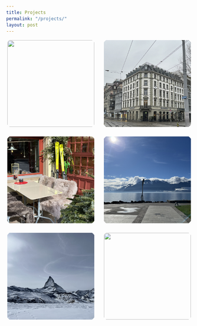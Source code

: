 ```yaml
---
title: Projects
permalink: "/projects/"
layout: post
---
```



<div style="display: grid; grid-template-columns: repeat(auto-fit, minmax(200px, 1fr)); gap: 20px;">

<div style="text-align: center; border: 0px solid #ddd; padding: 3px; border-radius: 20px; overflow: hidden;">
    <div style="width: 100%; aspect-ratio: 1 / 1; overflow: hidden;">
        <img src="/images/2024-02_Europe/240216_Zurich/IMG_6299.jpeg" 
             style="width: 100%; height: 100%; object-fit: cover; object-position: center;">
    </div>
</div>

<div style="text-align: center; border: 0px solid #ddd; padding: 3px; border-radius: 20px; overflow: hidden;">
    <div style="width: 100%; aspect-ratio: 1 / 1; overflow: hidden;">
        <img src="/images/2024-02_Europe/240217_Zurich/IMG_6371.jpeg" 
             style="width: 100%; height: 100%; object-fit: cover; object-position: center;">
    </div>
</div>

<div style="text-align: center; border: 0px solid #ddd; padding: 3px; border-radius: 20px; overflow: hidden;">
    <div style="width: 100%; aspect-ratio: 1 / 1; overflow: hidden;">
        <img src="/images/2024-02_Europe/240218_Jungfraujoch/IMG_6709.jpeg" 
             style="width: 100%; height: 100%; object-fit: cover; object-position: center;">
    </div>
</div>

<div style="text-align: center; border: 0px solid #ddd; padding: 3px; border-radius: 20px; overflow: hidden;">
    <div style="width: 100%; aspect-ratio: 1 / 1; overflow: hidden;">
        <img src="/images/2024-02_Europe/240219_Leman/IMG_6832.jpeg" 
             style="width: 100%; height: 100%; object-fit: cover; object-position: center;">
    </div>
</div>

<div style="text-align: center; border: 0px solid #ddd; padding: 3px; border-radius: 20px; overflow: hidden;">
    <div style="width: 100%; aspect-ratio: 1 / 1; overflow: hidden;">
        <img src="/images/2024-02_Europe/240221_Zetmatt/IMG_7170.jpeg" 
             style="width: 100%; height: 100%; object-fit: cover; object-position: center;">
    </div>
</div>

<div style="text-align: center; border: 0px solid #ddd; padding: 3px; border-radius: 20px; overflow: hidden;">
    <div style="width: 100%; aspect-ratio: 1 / 1; overflow: hidden;">
        <img src="/images/2024-02_Europe/240229_Rome/IMG_7993.jpeg" 
             style="width: 100%; height: 100%; object-fit: cover; object-position: center;">
    </div>
</div>

</div>